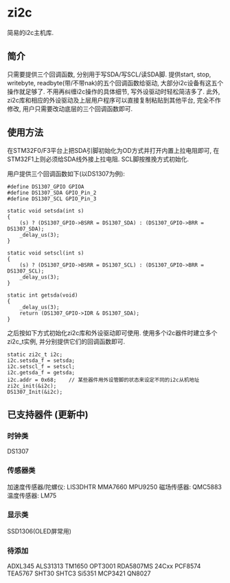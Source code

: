 # zi2c

简易的i2c主机库.

## 简介

只需要提供三个回调函数, 分别用于写SDA/写SCL/读SDA脚. 提供start, stop, writebyte, readbyte(带/不带nak)的五个回调函数给驱动, 大部分i2c设备有这五个操作就足够了.
不用再纠缠i2c操作的具体细节, 写外设驱动时轻松简洁多了.
此外, zi2c库和相应的外设驱动及上层用户程序可以直接复制粘贴到其他平台, 完全不作修改, 用户只需要改动底层的三个回调函数即可.

## 使用方法

在STM32F0/F3平台上把SDA引脚初始化为OD方式并打开内置上拉电阻即可, 在STM32F1上则必须给SDA线外接上拉电阻. SCL脚按推挽方式初始化. 

用户提供三个回调函数如下(以DS1307为例):

    #define DS1307_GPIO GPIOA
    #define DS1307_SDA GPIO_Pin_2
    #define DS1307_SCL GPIO_Pin_3

    static void setsda(int s)
    {
        (s) ? (DS1307_GPIO->BSRR = DS1307_SDA) : (DS1307_GPIO->BRR = DS1307_SDA);
        _delay_us(3);
    }

    static void setscl(int s)
    {
        (s) ? (DS1307_GPIO->BSRR = DS1307_SCL) : (DS1307_GPIO->BRR = DS1307_SCL);
        _delay_us(3);
    }

    static int getsda(void)
    {
        _delay_us(3);
        return (DS1307_GPIO->IDR & DS1307_SDA);
    }

之后按如下方式初始化zi2c库和外设驱动即可使用. 使用多个i2c器件时建立多个zi2c\_t实例, 并分别提供它们的回调函数即可.

    static zi2c_t i2c;
    i2c.setsda_f = setsda;
    i2c.setscl_f = setscl;
    i2c.getsda_f = getsda;
    i2c.addr = 0x68;    // 某些器件用外设管脚的状态来设定不同的i2c从机地址
    zi2c_init(&i2c);
    DS1307_Init(&i2c);

## 已支持器件 (更新中)

### 时钟类

DS1307

### 传感器类

加速度传感器/陀螺仪: LIS3DHTR MMA7660 MPU9250 
磁场传感器: QMC5883
温度传感器: LM75

### 显示类

SSD1306(OLED屏常用)

### 待添加

ADXL345 ALS31313 TM1650 OPT3001 RDA5807MS 24Cxx PCF8574 TEA5767 SHT30 SHTC3 Si5351 MCP3421 QN8027
